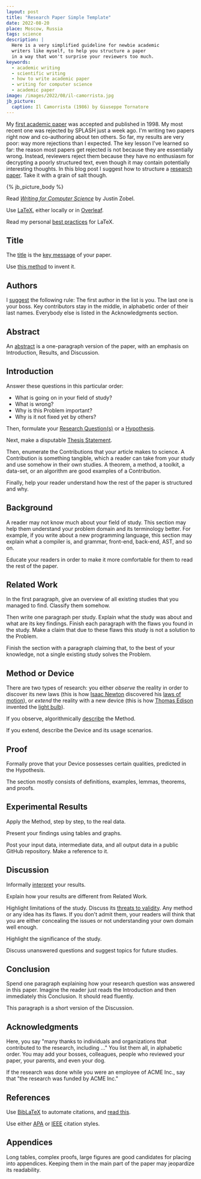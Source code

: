 ```yaml
---
layout: post
title: "Research Paper Simple Template"
date: 2022-08-20
place: Moscow, Russia
tags: science
description: |
  Here is a very simplified guideline for newbie academic
  writers like myself, to help you structure a paper
  in a way that won't surprise your reviewers too much.
keywords:
  - academic writing
  - scientific writing
  - how to write academic paper
  - writing for computer science
  - academic paper
image: /images/2022/08/il-camorrista.jpg
jb_picture:
  caption: Il Camorrista (1986) by Giuseppe Tornatore
---
```


My [first academic paper](http://dblp.uni-trier.de/db/conf/krdb/krdb98.html#Bugaenko98)
was accepted and published in 1998. My most recent one was rejected by SPLASH just a week ago.
I'm writing two papers right now and co-authoring about ten others.
So far, my results are very poor: way more rejections than I expected.
The key lesson I've learned so far: the reason most papers get rejected
is not because they are essentially wrong. Instead, reviewers reject them
because they have no enthusiasm for decrypting a poorly structured text,
even though it may contain potentially interesting thoughts.
In this blog post I suggest how to structure a [research paper](https://en.wikipedia.org/wiki/Research_paper).
Take it with a grain of salt though.

<!--more-->

{% jb_picture_body %}

Read [_Writing for Computer Science_](https://link.springer.com/book/10.1007/978-1-4471-6639-9) by Justin Zobel.

Use [LaTeX](https://www.latex-project.org), either locally or in [Overleaf](https://www.overleaf.com).

Read my personal [best practices](https://yegor256.github.io/latex-best-practices/main.pdf) for LaTeX.

## Title

The [title](https://www.nature.com/nature-index/news-blog/how-to-write-a-good-research-science-academic-paper-title)
is the [key message](https://www.nature.com/articles/d41586-018-02404-4) of your paper.

Use [this method](https://blog.wordvice.com/how-to-write-the-perfect-title-for-your-research-paper/) to invent it.

## Authors

I [suggest](https://www.youtube.com/watch?v=TF8MKOfo3gI) the following rule:
The first author in the list is you.
The last one is your boss.
Key contributors stay in the middle, in alphabetic order of their last names.
Everybody else is listed in the Acknowledgments section.

## Abstract

An [abstract](https://writing.wisc.edu/handbook/assignments/writing-an-abstract-for-your-research-paper/)
is a one-paragraph version of the paper, with an emphasis
on Introduction, Results, and Discussion.

## Introduction

Answer these questions in this particular order:
  * What is going on in your field of study?
  * What is wrong?
  * Why is this Problem important?
  * Why is it not fixed yet by others?

Then, formulate your
[Research Question(s)](https://en.wikipedia.org/wiki/Research_question)
or a [Hypothesis](https://www.enago.com/academy/how-to-develop-a-good-research-hypothesis/).

Next, make a disputable [Thesis Statement](https://writingcenter.unc.edu/tips-and-tools/thesis-statements/).

Then, enumerate the Contributions that your article makes to science.
A Contribution is something tangible, which a reader can take from your study
and use somehow in their own studies.
A theorem, a method, a toolkit, a data-set, or an algorithm are good examples of a Contribution.

Finally, help your reader understand how the rest of the paper is structured and why.

## Background

A reader may not know much about your field of study. This section
may help them understand your problem domain and its terminology better.
For example, if you write about a new programming language, this section may explain
what a compiler is, and grammar, front-end, back-end, AST, and so on.

Educate your readers in order to make it more comfortable for them
to read the rest of the paper.

## Related Work

In the first paragraph, give an overview of all existing studies that
you managed to find. Classify them somehow.

Then write one paragraph per study. Explain what the study was about
and what are its key findings. Finish each paragraph with the flaws
you found in the study. Make a claim that due to these flaws this
study is not a solution to the Problem.

Finish the section with a paragraph claiming that, to the best of your knowledge,
not a single existing study solves the Problem.

## Method or Device

There are two types of research:
you either _observe_ the reality in order to discover its new laws
(this is how [Isaac Newton](https://en.wikipedia.org/wiki/Isaac_Newton)
discovered his [laws of motion](https://en.wikipedia.org/wiki/Newton's_laws_of_motion)),
or _extend_ the reality with a new device
(this is how [Thomas Edison](https://en.wikipedia.org/wiki/Thomas_Edison) invented the [light bulb](https://en.wikipedia.org/wiki/Incandescent_light_bulb)).

If you observe, algorithmically [describe](https://research.com/research/how-to-write-research-methodology) the Method.

If you extend, describe the Device and its usage scenarios.

## Proof

Formally prove that your Device possesses certain qualities, predicted in the Hypothesis.

The section mostly consists of definitions, examples, lemmas, theorems, and proofs.

## Experimental Results

Apply the Method, step by step, to the real data.

Present your findings using tables and graphs.

Post your input data, intermediate data, and all output data in a public
GitHub repository. Make a reference to it.

## Discussion

Informally [interpret](https://plos.org/resource/how-to-write-conclusions/) your results.

Explain how your results are different from Related Work.

Highlight limitations of the study. Discuss its [threats to validity](https://www.creative-wisdom.com/teaching/WBI/threat.shtml).
Any method or any idea has its flaws. If you don't admit them, your
readers will think that you are either concealing the issues or
not understanding your own domain well enough.

Highlight the significance of the study.

Discuss unanswered questions and suggest topics for future studies.

## Conclusion

Spend one paragraph explaining how your research question was answered
in this paper. Imagine the reader just reads the Introduction and
then immediately this Conclusion. It should read fluently.

This paragraph is a short version of the Discussion.

## Acknowledgments

Here, you say "many thanks to individuals and organizations that
contributed to the research, including ..." You list them all, in
alphabetic order. You may add your bosses, colleagues, people
who reviewed your paper, your parents, and even your dog.

If the research was done while you were an employee of ACME Inc.,
say that "the research was funded by ACME Inc."

## References

Use [BibLaTeX](https://ctan.org/pkg/biblatex?lang=en) to automate citations,
and [read this](https://tex.stackexchange.com/questions/25701).

Use either [APA](https://en.wikipedia.org/wiki/APA_style)
or [IEEE](https://ieeeauthorcenter.ieee.org/wp-content/uploads/IEEE-Reference-Guide.pdf)
citation styles.

## Appendices

Long tables, complex proofs, large figures are good candidates for placing
into appendices. Keeping them in the main part of the paper may jeopardize
its readability.
